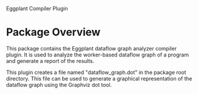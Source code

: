 Eggplant Compiler Plugin

# Package Overview
This package contains the Eggplant dataflow graph analyzer compiler plugin. It is used to analyze the worker-based dataflow graph of a program and generate a report of the results.

This plugin creates a file named "dataflow_graph.dot" in the package root directory. This file can be used to generate a graphical representation of the dataflow graph using the Graphviz dot tool.

